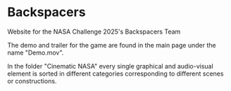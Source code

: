 # Backspacers
Website for the NASA Challenge 2025's Backspacers Team

The demo and trailer for the game are found in the main page under the name "Demo.mov".

In the folder "Cinematic NASA" every single graphical and audio-visual element is sorted in different categories corresponding to different scenes or constructions.
